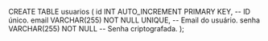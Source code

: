 CREATE TABLE usuarios (
id INT AUTO_INCREMENT PRIMARY KEY, -- ID único.
email VARCHAR(255) NOT NULL UNIQUE, -- Email do usuário.
senha VARCHAR(255) NOT NULL -- Senha criptografada.
);